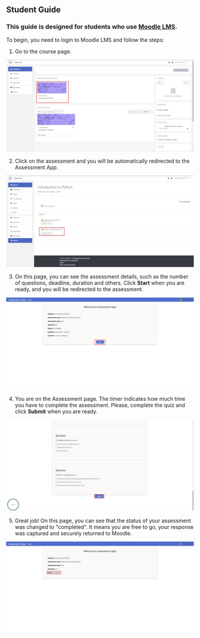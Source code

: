 ## Student Guide

### This guide is designed for students who use [Moodle LMS](https://moodle.org/).

To begin, you need to login to Moodle LMS and follow the steps:

1. Go to the course page.

![studentcourse](../images/studentcourse.jpg)

2. Click on the assessment and you will be automatically redirected to the Assessment App.

![studentassessmentapp](../images/studentAssessmentapp.jpg)

3. On this page, you can see the assessment details, such as the number of questions, deadline, duration and others.
   Click **Start** when you are ready, and you will be redirected to the assessment.

![studentwelcome](../images/studentwelcome.jpg)

4. You are on the Assessment page. The timer indicates how much time you have to complete the assessment.
   Please, complete the quiz and click **Submit** when you are ready.

![studentquestion](../images/studentquestion.jpg)

5. Great job! On this page, you can see that the status of your assessment was changed to "completed".
   It means you are free to go, your response was captured and securely returned to Moodle.

![studentcomplete](../images/studentcomplete.jpg)
